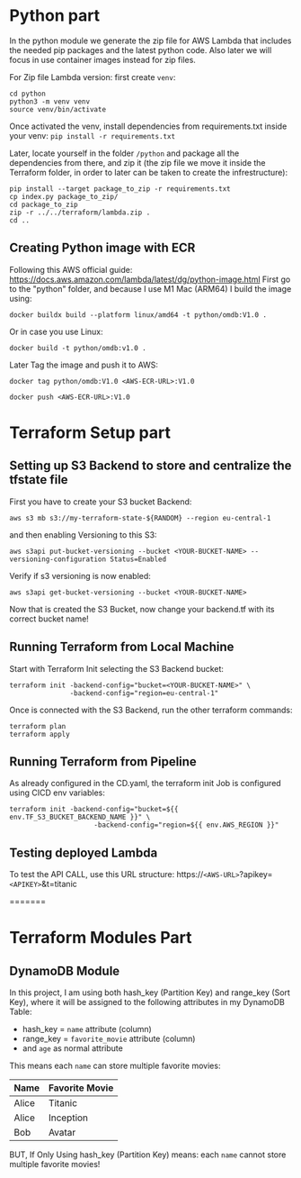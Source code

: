 # Python part
In the python module we generate the zip file for AWS Lambda that includes the needed pip packages and the latest python code. Also later we will focus in use container images instead for zip files.

For Zip file Lambda version:
first create `venv`:
```
cd python
python3 -m venv venv
source venv/bin/activate
```

Once activated the venv, install dependencies from requirements.txt inside your venv:
`pip install -r requirements.txt`


Later, locate yourself in the folder `/python` and package all the dependencies from there, and zip it (the zip file we move it inside the Terraform folder, in order to later can be taken to create the infrestructure):
```
pip install --target package_to_zip -r requirements.txt
cp index.py package_to_zip/
cd package_to_zip
zip -r ../../terraform/lambda.zip .
cd ..
```

## Creating Python image with ECR
Following this AWS official guide: https://docs.aws.amazon.com/lambda/latest/dg/python-image.html
First go to the "python" folder, and because I use M1 Mac (ARM64) I build the image using:
```
docker buildx build --platform linux/amd64 -t python/omdb:V1.0 .
```
Or in case you use Linux:
```
docker build -t python/omdb:v1.0 .
```

Later Tag the image and push it to AWS:
```
docker tag python/omdb:V1.0 <AWS-ECR-URL>:V1.0

docker push <AWS-ECR-URL>:V1.0
```


# Terraform Setup part
## Setting up S3 Backend to store and centralize the tfstate file
First you have to create your S3 bucket Backend:
```
aws s3 mb s3://my-terraform-state-${RANDOM} --region eu-central-1 
```
and then enabling Versioning to this S3:

```
aws s3api put-bucket-versioning --bucket <YOUR-BUCKET-NAME> --versioning-configuration Status=Enabled
```

Verify if s3 versioning is now enabled:
```
aws s3api get-bucket-versioning --bucket <YOUR-BUCKET-NAME>
```

Now that is created the S3 Bucket, now change your backend.tf with its correct bucket name!


## Running Terraform from Local Machine
Start with Terraform Init selecting the S3 Backend bucket:
```
terraform init -backend-config="bucket=<YOUR-BUCKET-NAME>" \
               -backend-config="region=eu-central-1"
```

Once is connected with the S3 Backend, run the other terraform commands:
```
terraform plan
terraform apply
```


## Running Terraform from Pipeline
As already configured in the CD.yaml, the terraform init Job is configured using CICD env variables:
```
terraform init -backend-config="bucket=${{ env.TF_S3_BUCKET_BACKEND_NAME }}" \
                     -backend-config="region=${{ env.AWS_REGION }}"
```


## Testing deployed Lambda
To test the API CALL, use this URL structure: https://`<AWS-URL>`?apikey=`<APIKEY>`&t=titanic


=======



# Terraform Modules Part
## DynamoDB Module

In this project, I am using both hash_key (Partition Key) and range_key (Sort Key), where it will be assigned to the following attributes in my DynamoDB Table:

- hash_key = `name` attribute (column)
- range_key = `favorite_movie` attribute (column)
- and `age` as normal attribute

This means each `name` can store multiple favorite movies:

| Name  | Favorite Movie |
|-------|--------------|
| Alice | Titanic     |
| Alice | Inception   |
| Bob   | Avatar      |

BUT, If Only Using hash_key (Partition Key) means:  each `name` cannot store multiple favorite movies!

